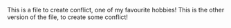 This is a file to create conflict, one of my favourite hobbies!
This is the other version of the file, to create some conflict!
